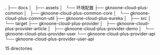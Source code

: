 .
├── docs
│   ├── assets
│   └── 环境配置
├── gknoone-cloud-plus-common
│   ├── gknoone-cloud-plus-common-core
│   └── gknoone-cloud-plus-common-util
├── gknoone-cloud-plus-eureka
│   ├── src
│   └── target
├── gknoone-cloud-plus-provider
│   ├── gknoone-cloud-plus-provider-article
│   ├── gknoone-cloud-plus-provider-demo
│   └── gknoone-cloud-plus-provider-user
└── gknoone-cloud-plus-provider-api
    └── gknoone-cloud-plus-provider-user-api

15 directories
